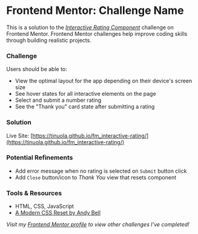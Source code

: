 # Frontend Mentor: Challenge Name
This is a solution to the _[Interactive Rating Component](https://www.frontendmentor.io/challenges/interactive-rating-component-koxpeBUmI)_ challenge on Frontend Mentor. Frontend Mentor challenges help improve coding skills through building realistic projects.


### Challenge
Users should be able to:
- View the optimal layout for the app depending on their device's screen size
- See hover states for all interactive elements on the page
- Select and submit a number rating
- See the "Thank you" card state after submitting a rating


### Solution
Live Site: [https://tinuola.github.io/fm_interactive-rating/](https://tinuola.github.io/fm_interactive-rating/)


### Potential Refinements
- Add error message when no rating is selected on `Submit` button click
- Add `Close` button/icon to _Thank You_ view that resets component


### Tools & Resources
- HTML, CSS, JavaScript
- [A Modern CSS Reset by Andy Bell](https://piccalil.li/blog/a-modern-css-reset/)


_Visit my [Frontend Mentor profile](https://www.frontendmentor.io/profile/tinuola) to view other challenges I've completed!_